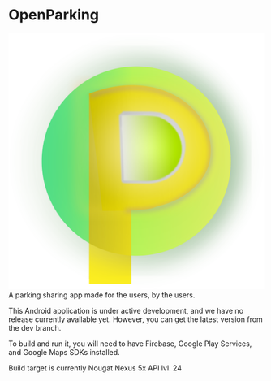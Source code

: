 # OpenParking
![OpenParking](openparkinglogo.png)
A parking sharing app made for the users, by the users.

This Android application is under active development, and we have no release currently available yet. However, you can get the latest version from the dev branch.

To build and run it, you will need to have Firebase, Google Play Services, and Google Maps SDKs installed. 

Build target is currently Nougat Nexus 5x API lvl. 24
